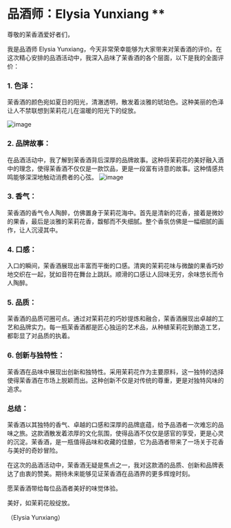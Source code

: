 # 品酒师：Elysia Yunxiang **

尊敬的茉香酒爱好者们，

我是品酒师 Elysia Yunxiang，今天非常荣幸能够为大家带来对茉香酒的评价。在这次精心安排的品酒活动中，我深入品味了茉香酒的各个层面，以下是我的全面评价：

### **1. 色泽：**
茉香酒的颜色宛如夏日的阳光，清澈透明，散发着淡雅的琥珀色。这种美丽的色泽让人不禁联想到茉莉花儿在温暖的阳光下的绽放。


![image](https://github.com/0730aa/-../assets/97997625/2bd45040-0592-417d-a780-106ec74dac43)


### **2. 品牌故事：**
在品酒活动中，我了解到茉香酒背后深厚的品牌故事。这种将茉莉花的美好融入酒中的理念，使得茉香酒不仅仅是一款饮品，更是一段富有诗意的故事。这种情感共鸣能够深深地触动消费者的心弦。
![image](https://github.com/0730aa/-../assets/97997625/e40d31e5-e68c-4b41-bf08-69c2e5230b62)


### **3. 香气：**
茉香酒的香气令人陶醉，仿佛置身于茉莉花海中。首先是清新的花香，接着是微妙的果香，最后是淡雅的茉莉花香，馥郁而不失细腻。整个香氛仿佛是一幅细腻的画作，让人沉浸其中。

### **4. 口感：**
入口的瞬间，茉香酒展现出丰富而平衡的口感。清爽的茉莉花味与微酸的果香巧妙地交织在一起，犹如音符在舞台上跳跃。顺滑的口感让人回味无穷，余味悠长而令人陶醉。

### **5. 品质：**
茉香酒的品质可圈可点。通过对茉莉花的巧妙提炼和融合，茉香酒展现出卓越的工艺和品牌实力。每一瓶茉香酒都是匠心独运的艺术品，从种植茉莉花到酿造工艺，都彰显了对品质的执着。

### **6. 创新与独特性：**
茉香酒在品味中展现出创新和独特性。采用茉莉花作为主要原料，这一独特的选择使得茉香酒在市场上脱颖而出。这种创新不仅是对传统的尊重，更是对独特风味的追求。



### **总结：**
茉香酒以其独特的香气、卓越的口感和深厚的品牌底蕴，给予品酒者一次难忘的品味之旅。这款酒散发着浓厚的文化氛围，使得品酒不仅仅是感官的享受，更是心灵的沉淀。茉香酒，是一瓶值得品味和收藏的佳酿，它为品酒者带来了一场关于花香与美好的奇妙冒险。

在这次的品酒活动中，茉香酒无疑是焦点之一，我对这款酒的品质、创新和品牌表达了由衷的赞美。期待未来能够见证茉香酒在品酒界的更多辉煌时刻。

愿茉香酒带给每位品酒者美好的味觉体验。

美好，如茉莉花般绽放。

（Elysia Yunxiang）
